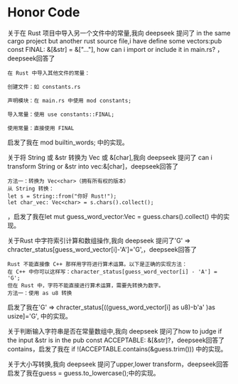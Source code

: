 # Honor Code

关于在 Rust 项目中导入另一个文件中的常量,我向 deepseek 提问了 in the same cargo project but another rust source file,i have define some vectors:pub const FINAL: &[&str] = &["..."], how can i import or include it in main.rs? ，deepseek回答了

    在 Rust 中导入其他文件的常量：

    创建文件：如 constants.rs

    声明模块：在 main.rs 中使用 mod constants;

    导入常量：使用 use constants::FINAL;

    使用常量：直接使用 FINAL
启发了我在 mod builtin_words; 中的实现。

关于将 String 或 &str 转换为 Vec<char> 或 &[char],我向 deepseek 提问了 can i transform String or &str into vec:&[char]，deepseek回答了 

    方法一：转换为 Vec<char>（拥有所有权的版本）
    从 String 转换：
    let s = String::from("你好 Rust!");
    let char_vec: Vec<char> = s.chars().collect();
，启发了我在let mut guess_word_vector:Vec<char> = guess.chars().collect()
中的实现。


关于Rust 中字符索引计算和数组操作,我向 deepseek 提问了'G' => chracter_status[guess_word_vector[i]-'A']='G',，deepseek回答了 

    Rust 不能直接像 C++ 那样用字符进行算术运算。以下是正确的实现方法：
    在 C++ 中你可以这样写：character_status[guess_word_vector[i] - 'A'] = 'G';
    但在 Rust 中，字符不能直接进行算术运算，需要先转换为数字。
    方法一：使用 as u8 转换
启发了我在'G' => chracter_status[((guess_word_vector[i] as u8)-b'a' )as usize]='G',
中的实现。

关于判断输入字符串是否在常量数组中,我向 deepseek 提问了how  to judge if the input &str is in the pub const ACCEPTABLE: &[&str]?，deepseek回答了 contains，启发了我在 if !(ACCEPTABLE.contains(&guess.trim())) 中的实现。

关于大小写转换,我向 deepseek 提问了upper,lower transform，deepseek回答启发了我在guess = guess.to_lowercase();中的实现。


